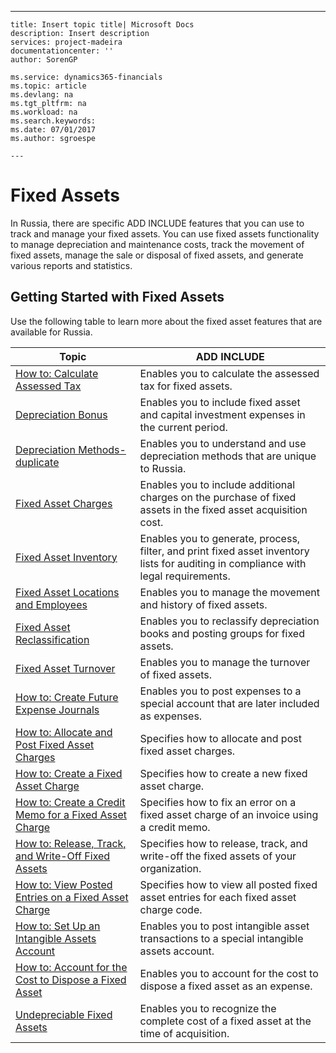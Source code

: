 ---
    title: Insert topic title| Microsoft Docs
    description: Insert description
    services: project-madeira
    documentationcenter: ''
    author: SorenGP

    ms.service: dynamics365-financials
    ms.topic: article
    ms.devlang: na
    ms.tgt_pltfrm: na
    ms.workload: na
    ms.search.keywords:
    ms.date: 07/01/2017
    ms.author: sgroespe

    ---
# Fixed Assets
In Russia, there are specific ADD INCLUDE<!--[!INCLUDE[navnow](../../ApplicationDesign/includes/navnow_md.md)]--> features that you can use to track and manage your fixed assets. You can use fixed assets functionality to manage depreciation and maintenance costs, track the movement of fixed assets, manage the sale or disposal of fixed assets, and generate various reports and statistics.  
  
## Getting Started with Fixed Assets  
 Use the following table to learn more about the fixed asset features that are available for Russia.  
  
|Topic|ADD INCLUDE<!--[!INCLUDE[bp_tabledescription](../../ApplicationDesign/includes/bp_tabledescription_md.md)]-->|  
|-----------|---------------------------------------|  
|[How to: Calculate Assessed Tax](../../LocalFunctionalityForMicrosoftDynamicsNav2016/Russia/how-to-calculate-assessed-tax.md)|Enables you to calculate the assessed tax for fixed assets.|  
|[Depreciation Bonus](../../LocalFunctionalityForMicrosoftDynamicsNav2016/Russia/depreciation-bonus.md)|Enables you to include fixed asset and capital investment expenses in the current period.|  
|[Depreciation Methods\-duplicate](../../LocalFunctionalityForMicrosoftDynamicsNav2016/Russia/depreciation-methods-duplicate.md)|Enables you to understand and use depreciation methods that are unique to Russia.|  
|[Fixed Asset Charges](../../LocalFunctionalityForMicrosoftDynamicsNav2016/Russia/fixed-asset-charges.md)|Enables you to include additional charges on the purchase of fixed assets in the fixed asset acquisition cost.|  
|[Fixed Asset Inventory](../../LocalFunctionalityForMicrosoftDynamicsNav2016/Russia/fixed-asset-inventory.md)|Enables you to generate, process, filter, and print fixed asset inventory lists for auditing in compliance with legal requirements.|  
|[Fixed Asset Locations and Employees](../../LocalFunctionalityForMicrosoftDynamicsNav2016/Russia/fixed-asset-locations-and-employees.md)|Enables you to manage the movement and history of fixed assets.|  
|[Fixed Asset Reclassification](assetId:///c3393fa7-8112-461c-b64c-a639488fa86b)|Enables you to reclassify depreciation books and posting groups for fixed assets.|  
|[Fixed Asset Turnover](../../LocalFunctionalityForMicrosoftDynamicsNav2016/Russia/fixed-asset-turnover.md)|Enables you to manage the turnover of fixed assets.|  
|[How to: Create Future Expense Journals](../../LocalFunctionalityForMicrosoftDynamicsNav2016/Russia/how-to-create-future-expense-journals.md)|Enables you to post expenses to a special account that are later included as expenses.|  
|[How to: Allocate and Post Fixed Asset Charges](../../LocalFunctionalityForMicrosoftDynamicsNav2016/Russia/how-to-allocate-and-post-fixed-asset-charges.md)|Specifies how to allocate and post fixed asset charges.|  
|[How to: Create a Fixed Asset Charge](../../LocalFunctionalityForMicrosoftDynamicsNav2016/Russia/how-to-create-a-fixed-asset-charge.md)|Specifies how to create a new fixed asset charge.|  
|[How to: Create a Credit Memo for a Fixed Asset Charge](../../LocalFunctionalityForMicrosoftDynamicsNav2016/Russia/how-to-create-a-credit-memo-for-a-fixed-asset-charge.md)|Specifies how to fix an error on a fixed asset charge of an invoice using a credit memo.|  
|[How to: Release, Track, and Write\-Off Fixed Assets](../../LocalFunctionalityForMicrosoftDynamicsNav2016/Russia/how-to-release-track-and-write-off-fixed-assets.md)|Specifies how to release, track, and write\-off the fixed assets of your organization.|  
|[How to: View Posted Entries on a Fixed Asset Charge](../../LocalFunctionalityForMicrosoftDynamicsNav2016/Russia/how-to-view-posted-entries-on-a-fixed-asset-charge.md)|Specifies how to view all posted fixed asset entries for each fixed asset charge code.|  
|[How to: Set Up an Intangible Assets Account](../../LocalFunctionalityForMicrosoftDynamicsNav2016/Russia/how-to-set-up-an-intangible-assets-account.md)|Enables you to post intangible asset transactions to a special intangible assets account.|  
|[How to: Account for the Cost to Dispose a Fixed Asset](../../LocalFunctionalityForMicrosoftDynamicsNav2016/Russia/how-to-account-for-the-cost-to-dispose-a-fixed-asset.md)|Enables you to account for the cost to dispose a fixed asset as an expense.|  
|[Undepreciable Fixed Assets](../../LocalFunctionalityForMicrosoftDynamicsNav2016/Russia/undepreciable-fixed-assets.md)|Enables you to recognize the complete cost of a fixed asset at the time of acquisition.|